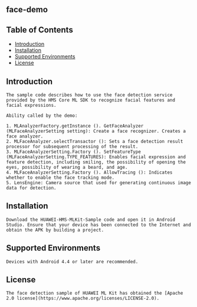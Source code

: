 ## face-demo


## Table of Contents

 * [Introduction](#introduction)
 * [Installation](#installation)
 * [Supported Environments](#supported-environments)
 * [License](#license)


## Introduction
    The sample code describes how to use the face detection service provided by the HMS Core ML SDK to recognize facial features and facial expressions.
    
    Ability called by the demo:
    
    1. MLAnalyzerFactory.getInstance (). GetFaceAnalyzer (MLFaceAnalyzerSetting setting): Create a face recognizer. Creates a face analyzer.
    2. MLFaceAnalyzer.selectTransactor (): Sets a face detection result processor for subsequent processing of the result.
    3. MLFaceAnalyzerSetting.Factory (). SetFeatureType (MLFaceAnalyzerSetting.TYPE_FEATURES): Enables facial expression and feature detection, including smiling, the possibility of opening the eyes, possibility of wearing a beard, and age.
    4. MLFaceAnalyzerSetting.Factory (). AllowTracing (): Indicates whether to enable the face tracking mode.
    5. LensEngine: Camera source that used for generating continuous image data for detection.

## Installation
    Download the HUAWEI-HMS-MLKit-Sample code and open it in Android Studio. Ensure that your device has been connected to the Internet and obtain the APK by building a project.

## Supported Environments
    Devices with Android 4.4 or later are recommended.

##  License
    The face detection sample of HUAWEI ML Kit has obtained the [Apache 2.0 license](https://www.apache.org/licenses/LICENSE-2.0).

